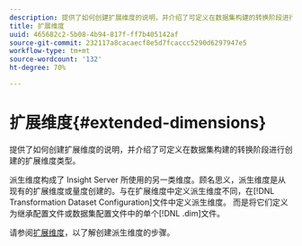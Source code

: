 ```yaml
---
description: 提供了如何创建扩展维度的说明，并介绍了可定义在数据集构建的转换阶段进行创建的扩展维度类型。
title: 扩展维度
uuid: 465682c2-5b08-4b94-817f-ff7b405142af
source-git-commit: 232117a8cacaecf8e5d7fcaccc5290d6297947e5
workflow-type: tm+mt
source-wordcount: '132'
ht-degree: 70%

---
```



# 扩展维度{#extended-dimensions}

提供了如何创建扩展维度的说明，并介绍了可定义在数据集构建的转换阶段进行创建的扩展维度类型。

派生维度构成了 Insight Server 所使用的另一类维度。顾名思义，派生维度是从现有的扩展维度或量度创建的。与在扩展维度中定义派生维度不同，在[!DNL Transformation Dataset Configuration]文件中定义派生维度。 而是将它们定义为继承配置文件或数据集配置文件中的单个[!DNL .dim]文件。

请参阅[扩展维度](https://experienceleague.adobe.com/docs/data-workbench/using/client/admin-ui/profile-mgr/c-dvrd-dim.html)，以了解创建派生维度的步骤。
